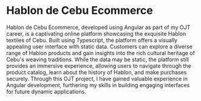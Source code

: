 # Hablon de Cebu Ecommerce

Hablon de Cebu Ecommerce, developed using Angular as part of my OJT career, is a captivating online platform showcasing the exquisite Hablon textiles of Cebu. Built using Typescript, the platform offers a visually appealing user interface with static data. Customers can explore a diverse range of Hablon products and gain insights into the rich cultural heritage of Cebu's weaving traditions. While the data may be static, the platform still provides an immersive experience, allowing users to navigate through the product catalog, learn about the history of Hablon, and make purchases securely. Through this OJT project, I have gained valuable experience in Angular development, furthering my skills in building engaging interfaces for future dynamic applications.
